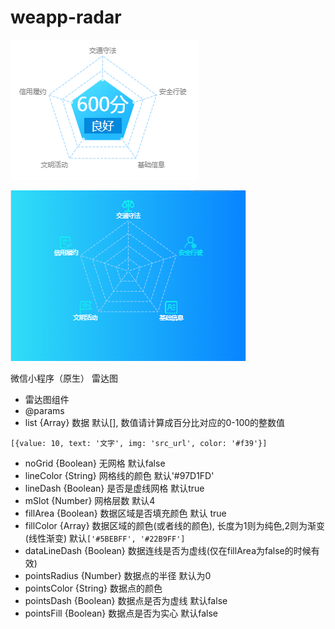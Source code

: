 # weapp-radar
![demo_01](/demo/demo_01.png)

![demo_02](/demo/demo_02.png)

微信小程序（原生） 雷达图

* 雷达图组件
* @params
* list {Array} 数据 默认[], 数值请计算成百分比对应的0-100的整数值
```
[{value: 10, text: '文字', img: 'src_url', color: '#f39'}]
```
* noGrid {Boolean} 无网格 默认false
* lineColor {String} 网格线的颜色 默认'#97D1FD'
* lineDash {Boolean} 是否是虚线网格 默认true
* mSlot {Number} 网格层数 默认4
* fillArea {Boolean} 数据区域是否填充颜色 默认 true
* fillColor {Array} 数据区域的颜色(或者线的颜色), 长度为1则为纯色,2则为渐变(线性渐变) 默认```['#5BEBFF', '#22B9FF']```
* dataLineDash {Boolean} 数据连线是否为虚线(仅在fillArea为false的时候有效)
* pointsRadius {Number} 数据点的半径 默认为0
* pointsColor {String} 数据点的颜色 
* pointsDash {Boolean} 数据点是否为虚线 默认false
* pointsFill {Boolean} 数据点是否为实心 默认false
